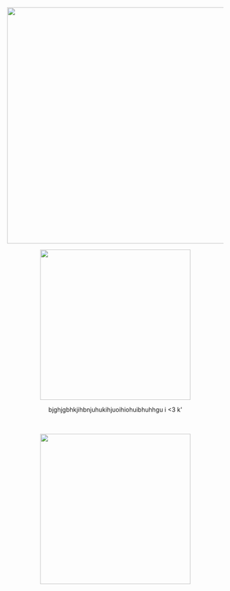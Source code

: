 #

<p align="center">
    <img width="550" src="https://files.catbox.moe/gxxmb3.png" alt="">
</p>

<p align="center">
    <img width="350" src="https://pixelbank.neocities.org/dividers/7936e2bf.gif" alt="">
</p>

<p align="center">
bjghjgbhkjihbnjuhukihjuoihiohuibhuhhgu i <3 k'
</p>
ㅤ
<p align="center">
    <img width="350" src="https://files.catbox.moe/7nnhnk.gif" alt="">
</p>

#
